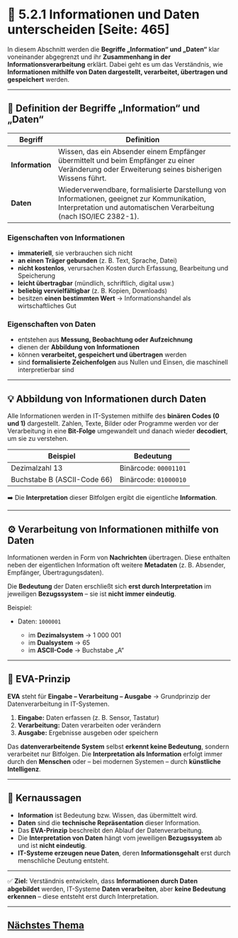 # 🧠 5.2.1 Informationen und Daten unterscheiden [Seite: 465]

In diesem Abschnitt werden die **Begriffe „Information“ und „Daten“** klar voneinander abgegrenzt und ihr **Zusammenhang in der Informationsverarbeitung** erklärt. Dabei geht es um das Verständnis, wie **Informationen mithilfe von Daten dargestellt, verarbeitet, übertragen und gespeichert** werden.

---

## 📘 Definition der Begriffe „Information“ und „Daten“

| Begriff         | Definition                                                                                                                                                       |
| --------------- | ---------------------------------------------------------------------------------------------------------------------------------------------------------------- |
| **Information** | Wissen, das ein Absender einem Empfänger übermittelt und beim Empfänger zu einer Veränderung oder Erweiterung seines bisherigen Wissens führt.                   |
| **Daten**       | Wiederverwendbare, formalisierte Darstellung von Informationen, geeignet zur Kommunikation, Interpretation und automatischen Verarbeitung (nach ISO/IEC 2382-1). |

### Eigenschaften von Informationen

* **immateriell**, sie verbrauchen sich nicht
* **an einen Träger gebunden** (z. B. Text, Sprache, Datei)
* **nicht kostenlos**, verursachen Kosten durch Erfassung, Bearbeitung und Speicherung
* **leicht übertragbar** (mündlich, schriftlich, digital usw.)
* **beliebig vervielfältigbar** (z. B. Kopien, Downloads)
* besitzen **einen bestimmten Wert** → Informationshandel als wirtschaftliches Gut

### Eigenschaften von Daten

* entstehen aus **Messung, Beobachtung oder Aufzeichnung**
* dienen der **Abbildung von Informationen**
* können **verarbeitet, gespeichert und übertragen** werden
* sind **formalisierte Zeichenfolgen** aus Nullen und Einsen, die maschinell interpretierbar sind

---

## 💡 Abbildung von Informationen durch Daten

Alle Informationen werden in IT-Systemen mithilfe des **binären Codes (0 und 1)** dargestellt.
Zahlen, Texte, Bilder oder Programme werden vor der Verarbeitung in eine **Bit-Folge** umgewandelt und danach wieder **decodiert**, um sie zu verstehen.

| Beispiel                    | Bedeutung             |
| --------------------------- | --------------------- |
| Dezimalzahl 13              | Binärcode: `00001101` |
| Buchstabe B (ASCII-Code 66) | Binärcode: `01000010` |

➡️ Die **Interpretation** dieser Bitfolgen ergibt die eigentliche **Information**.

---

## ⚙️ Verarbeitung von Informationen mithilfe von Daten

Informationen werden in Form von **Nachrichten** übertragen.
Diese enthalten neben der eigentlichen Information oft weitere **Metadaten** (z. B. Absender, Empfänger, Übertragungsdaten).

Die **Bedeutung** der Daten erschließt sich **erst durch Interpretation** im jeweiligen **Bezugssystem** – sie ist **nicht immer eindeutig**.

Beispiel:

* Daten: `1000001`

  * im **Dezimalsystem** → 1 000 001
  * im **Dualsystem** → 65
  * im **ASCII-Code** → Buchstabe „A“

---

## 🔁 EVA-Prinzip

**EVA** steht für **Eingabe – Verarbeitung – Ausgabe**
→ Grundprinzip der Datenverarbeitung in IT-Systemen.

1. **Eingabe:** Daten erfassen (z. B. Sensor, Tastatur)
2. **Verarbeitung:** Daten verarbeiten oder verändern
3. **Ausgabe:** Ergebnisse ausgeben oder speichern

Das **datenverarbeitende System** selbst **erkennt keine Bedeutung**, sondern verarbeitet nur Bitfolgen.
Die **Interpretation als Information** erfolgt immer durch den **Menschen** oder – bei modernen Systemen – durch **künstliche Intelligenz**.

---

## 🧭 Kernaussagen

* **Information** ist Bedeutung bzw. Wissen, das übermittelt wird.
* **Daten** sind die **technische Repräsentation** dieser Information.
* Das **EVA-Prinzip** beschreibt den Ablauf der Datenverarbeitung.
* Die **Interpretation von Daten** hängt vom jeweiligen **Bezugssystem** ab und ist **nicht eindeutig**.
* **IT-Systeme erzeugen neue Daten**, deren **Informationsgehalt** erst durch menschliche Deutung entsteht.

---

✅ **Ziel:** Verständnis entwickeln, dass **Informationen durch Daten abgebildet** werden, IT-Systeme **Daten verarbeiten**, aber **keine Bedeutung erkennen** – diese entsteht erst durch Interpretation.


---

## [Nächstes Thema](./5.2.2_Zahlensysteme_der_IT_beschreiben_und_umrechnen.md)